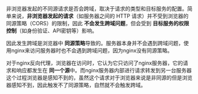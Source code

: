 非浏览器发起的不同源请求是否会跨域，取决于请求的类型和目标服务的配置。简单来说，**非浏览器发起的请求**（如服务器之间的 HTTP 请求）并不受到浏览器的同源策略（CORS）的限制，因此 **不会发生跨域问题**，但会受到 **目标服务的权限控制**（如身份验证、API密钥等）影响。

因此发生跨域是浏览器中 **同源策略**导致的。服务器本身并不会遇到跨域问题，使用nginx来访问服务器时也不会遇到跨域问题，因为nginx没有同源策略。

对于nginx反向代理，浏览器在访问时，它认为它只访问了nginx服务器，它的请求和响应都发生在 **同一个源**中。而nginx服务器内部进行请求转发到另一台服务器这个过程浏览器是感知不到的，虽然这个请求对于浏览器来说是非同源的但是浏览器感知不到，因此触发不了同源策略，自然就不会触发跨域。